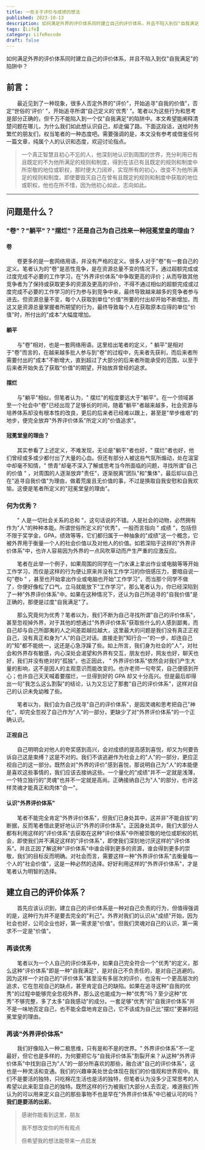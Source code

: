 ```yaml
---
title: 一些关于评价与成绩的想法
published: 2023-10-13
description: 如何满足外界的评价体系同时建立自己的评价体系，并且不陷入到仅"自我满足"的陷阱中？
tags: [Life]
category: LifeRecode
draft: false
---
```


如何满足外界的评价体系同时建立自己的评价体系，并且不陷入到仅"自我满足"的陷阱中？

<!--more-->

## 前言：

&emsp;&emsp;最近见到了一种现象，很多人否定外界的"评价"，开始追寻"自我的价值"，否定“世俗的'评价' ”，开始追寻所谓“自己定义的'优秀' ”。笔者以为这些行为和思考是部分正确的，但千万不能陷入到一个仅"自我满足"的陷阱中。本文希望能阐释清楚问题在哪儿，为什么我们如此想认识自己，却走偏了路。下面这段话，送给时务繁忙的朋友们，权当笔者的一种态度吧。需要强调的是，本文没有参考或借鉴任何一篇文章，纯属个人的认识和态度，欢迎讨论指点。

> 一个真正智慧且初心不忘的人，他深刻地认识到周围的世界，充分利用已有且既定的不为他所满足的规则和制度，得到在该已有且既定的规则和制度中所崇敬的地位或职权，那时便大刀阔斧，实现所有的初心，改变不为他所满足的规则和制度。即使要毁灭自己在曾有且既定的规则和制度中获取的地位或职权，他也在所不惜，因为他初心如此，志向如此。

---

## 问题是什么？

### "卷"？"躺平"？"摆烂"？还是自己为自己找来一种冠冕堂皇的理由？

#### 卷

&emsp;&emsp;卷更多的是一套网络用语，并没有严格的定义。很多人对于"卷"有一套自己的定义。笔者认为的"卷"是恶性竞争，是在资源总量不变的情况下，通过超额完成或过度完成不必要的工作学习，在"外界评价体系"中争取更高的评价；从而导致其他竞争者为了保持或获取更多的资源及更高的评价，不得不通过相似的超额完成或过度完成不必要的工作学习的行为参与到竞争中来，最终导致越来越多的竞争者参与进去。但资源总量不变，每个人获取到单位"价值"所要的付出却开始不断增加，而这又是资源总量掌握者所期望的行为，最终导致每个人在获取原本应得的单位"价值"时，所付出的"成本"大幅度增加。

#### 躺平

&emsp;&emsp;与"卷"相对，也是一套网络用语。这里给出笔者的定义，" 躺平"是相对于"卷"而言的，在越来越多批人参与到"卷"的过程中，先来者先获利，而后来者所需要付出的"成本"不断增大，直到超过了大部分的后来者所能承受的范围，以至于后来者开始失去了获取"价值"的期望，开始放弃曾经的追求。

#### 摆烂

&emsp;&emsp;与"躺平"相似，但笔者认为，" 摆烂"的程度要远大于"躺平"。在一个领域甚至一个社会中"卷"已经出现了足够长的时间，随着"躺平"者越来越多，社会资源与培养体系却没有根本性的改良，更后的后来者已经难以跟上，甚至是"举步维艰"的地步，便完全放弃"外界评价体系"所定义的"价值追求"。

#### 冠冕堂皇的理由？

&emsp;&emsp;其实参看了上述定义，不难发现，无论是"躺平"者也好，" 摆烂"者也好，他们曾经或多或少都付出了大量的心血。但还有部分人被这些气氛所煽动，处在温室中却毫不知情，" 愤青"却毫不深入了解或思考当今所面临的问题，寻找所谓"自己的价值 " ，对周围的人逐渐放弃"责任"，逐渐脱离"团队"和"集体"，最后却以自己在"追寻自我价值"为理由，做着荒废且无价值的事，不过是换取自我安慰和自我欢愉。这便是笔者所定义的"冠冕堂皇的理由"。

### 何为优秀？

&emsp;&emsp;" 人是一切社会关系的总和 "，这句话说的不错。人是社会的动物，必然拥有作为"人"的种种本能。所谓世俗所定义的"优秀"，一般而言指向 " 成绩 "，包括但不限于奖学金，GPA，绩效等等，它们都归属于一种抽象的"成绩"这一个概念，它被外界用于衡量一个人的社会价值以及对他人的价值。如若深陷于这样的"外界评价体系"中，也许人容易因为外界的一点风吹草动而产生严重的应激反应。

&emsp;&emsp;笔者在此举一个例子，如果周围的同学在一门水课上拿出作业或电脑等等开始工作学习，而仅是这样的行为便让原来并没有工作学习的你倍感压力，要暗自说一句"卷b " ，甚至也开始拿出作业或电脑也开始"工作学习"，而当那个同学不做了，你便好像松了口气，立马就能放下"工作学习"，那么笔者认为，你已经深陷到了一种"外界评价体系"中。如果在这种情况下，还认为自己所追寻的"自我价值"是正确的，那便是过度"自我满足"了。

&emsp;&emsp;那么究竟何为优秀？笔者以为，我们不断为自己寻找所谓"自己的评价体系"，甚至忽视掉外界，对于其他的想通过"外界评价体系"获取些什么的人感到鄙夷，而自己却与自己所鄙夷的人之间差距越拉越大，这里最大的问题是我们没有真正正视自己，没有真正和身为"人"的自己对话。直接走到"知行合一"的一步，却连自己的"知"都不能统一，这还是心急浮躁了些。如上所言，我们身为社会的"人"，对社会和外界存有敏感，内心深处会渴望和外界有交互，朋友也好，网友也好，聊天也好，我们并没有绝对的"孤独"。也正因此， " 外界评价体系"依然会对我们产生大量的影响，这不是因人的主观意识而能改变的。也许老师一句夸奖，自己便感到开心；也许自己天天喊着要摆烂，一旦得到好的 GPA 却又十分高兴。但是最后却得出一句"我怎么这么割裂"的结论，认为又忘记了那套"自己的评价体系"，这样对自己的认识未免幼稚了些。

&emsp;&emsp;笔者以为，我们会为自己找寻"自己的评价体系"，是因灵魂和思考把自己"神化"，却完全忽视了自己作为"人"的一部分，更缺少了对"外界评价体系"的一个正确认识。

#### 正视自己

&emsp;&emsp;自己明明会对他人的夸奖感到高兴，会对成绩的提高感到喜悦，却又为何要告诉自己这是束缚？这是不对的。我们不该逃避作为社会上的"人"的一部分，更应正视自己的这一部分。既然会对"外界的评价"感到喜悦，那说明自己为"人"的本能便是喜欢这些事情的，我们应该去接纳这些。一个量化的"成绩"并不一定就是浅薄，一个特立独行的"灵魂"也并不一定就是高尚。正确接纳自己为"人"的部分，也许这样灵魂才能真正和肉体"合一"。

#### 认识"外界评价体系"

&emsp;&emsp;笔者不能完全肯定"外界评价体系"，但我们已身处其中，这并非"不能自拔"的断据，反而笔者借此更好地认识"外界的评价体系"。正因身处其中，我们大部分人都有利用这样的"评价体系"去获取在这种"评价体系"中所被崇敬的地位或职权的机会，即使我们并不满足这样的"评价体系"，即使我们深刻地讨厌这样的"评价体系"。并且正因了解这种"评价体系"中谁会得到更多的资源，谁会得到更多的崇敬，我们的目标反而明确。对社会而言，需要这样一种"外界评价体系"去衡量每一个人的"社会价值"，这是一种必然的选择。好好利用这样的"外界评价体系"，才是笔者认为明智的选择。

## 建立自己的评价体系？

&emsp;&emsp;首先应该认识到，建立自己的评价体系是一种对自己负责的行为，但值得强调的是，这种行为并不是要去完全的"利己"。外界对我们的认识从"成绩"开始，因为社会也好，公司企业也好，第一需求是"价值"。但我们灵魂对自己的认识，第一需求不一定是"价值"。

### 再谈优秀

&emsp;&emsp;笔者以为一个人自己的评价体系中，如果自己完全符合一个"优秀"的定义，那么这种"评价体系"即是一种"自我满足"，是对自己不负责任的，是对自己逃避的。因为这样一个对自己的"评价体系"甚至没有多层次的评价，也没有一个更高层次的追求，它在忽视自己的缺点，甚至肯定自己的缺陷。如果在追寻这种"自我的优秀"的过程中能够完全忽视外界，那么这也能成为一种"优秀"吗？至少这种"优秀"不够完整，多了太多"自我感动"的成分。一套足够"优秀"的"自我评价体系"并不是一味地否定自己，也不能全盘地肯定自己，它不该成为自己比"摆烂"更甚的冠冕堂皇的理由。

### 再谈"外界评价体系"

&emsp;&emsp;我们好像陷入一种二极思维，只有是和不是的世界。" 外界评价体系"不一定最好，但它也是多样的，为何要把它与"自我评价体系"割裂开来？从这种"外界评价体系"中找到自己为"人"的一部分所喜欢的那些，融合进"自己的评价体系"，这也是一种灵活和变通。我们的兴趣审美处世会体现在我们的价值观和世界观中。我们不是要活的独特，只吃棉花生活也是活的独特，但笔者认为没多少正常思考的人希望以此来彰显自己的独特。既然这样的行为被我们大部分人去否定，难道我们所认为的可以用来定义自己的那些事物不也是早在"外界评价体系"中已被认可的吗？**我们是要活的出彩**。

> 感谢你能看到这里，朋友
> 
> 我不想改变你的所有观点
> 
> 但希望我的想法能带来一点启发

